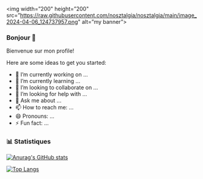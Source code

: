 <p align=”center”>

<img width=”200" height=”200" src=”https://raw.githubusercontent.com/nosztalgia/nosztalgia/main/image_2024-04-06_124737957.png" alt=”my banner”>

</p>

### Bonjour 👋

Bienvenue sur mon profile!

Here are some ideas to get you started:

- 🔭 I’m currently working on ...
- 🌱 I’m currently learning ...
- 👯 I’m looking to collaborate on ...
- 🤔 I’m looking for help with ...
- 💬 Ask me about ...
- 📫 How to reach me: ...
- 😄 Pronouns: ...
- ⚡ Fun fact: ...
>


### 📊 Statistiques

[![Anurag's GitHub stats](https://github-readme-stats.vercel.app/api?username=nosztalgia)](https://github.com/anuraghazra/github-readme-stats)

[![Top Langs](https://github-readme-stats.vercel.app/api/top-langs/?username=nosztalgia&layout=compact)](https://github.com/yushi1007)

